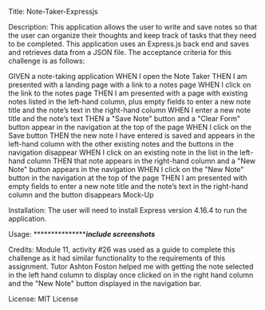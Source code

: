 Title: 
Note-Taker-Expressjs

Description: 
This application allows the user to write and save notes so that the user can organize their thoughts and keep track of tasks that they need to be completed. This application uses an Express.js back end and saves and retrieves data from a JSON file. The acceptance criteria for this challenge is as follows: 

GIVEN a note-taking application
WHEN I open the Note Taker
THEN I am presented with a landing page with a link to a notes page
WHEN I click on the link to the notes page
THEN I am presented with a page with existing notes listed in the left-hand column, plus empty fields to enter a new note title and the note’s text in the right-hand column
WHEN I enter a new note title and the note’s text
THEN a "Save Note" button and a "Clear Form" button appear in the navigation at the top of the page
WHEN I click on the Save button
THEN the new note I have entered is saved and appears in the left-hand column with the other existing notes and the buttons in the navigation disappear
WHEN I click on an existing note in the list in the left-hand column
THEN that note appears in the right-hand column and a "New Note" button appears in the navigation
WHEN I click on the "New Note" button in the navigation at the top of the page
THEN I am presented with empty fields to enter a new note title and the note’s text in the right-hand column and the button disappears
Mock-Up


Installation:
The user will need to install Express version 4.16.4 to run the application.


Usage:
******************************************include screenshots***************************

Credits:
Module 11, activity #26 was used as a guide to complete this challenge as it had similar functionality to the requirements of this assignment.
Tutor Ashton Foston helped me with getting the note selected in the left hand column to display once clicked on in the right hand column and the "New Note" button displayed in the navigation bar.


License:
MIT License

